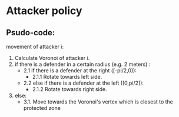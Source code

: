 # Attacker policy

## Psudo-code:
movement of attacker i:
1. Calculate Voronoi of attacker i.
2. if there is a defender in a certain radius (e.g. 2 meters) :  
    - 2.1 if there is a defender at the right ([-pi/2,0)):  
        - 2.1.1 Rotate towards left side.  
    - 2.2 else if there is a defender at the left ([0,pi/2]):  
        - 2.1.2 Rotate towards right side.  
3. else:  
    - 3.1. Move towards the Voronoi's vertex which is closest to the protected zone  
